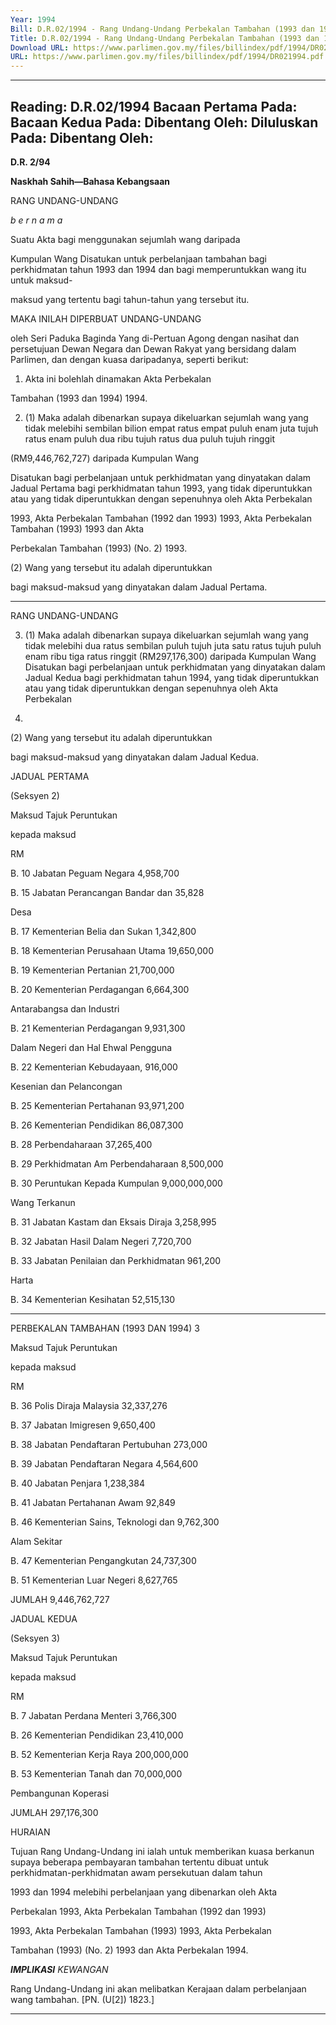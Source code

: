 ```yaml
---
Year: 1994
Bill: D.R.02/1994 - Rang Undang-Undang Perbekalan Tambahan (1993 dan 1994) 1994 (Lulus)
Title: D.R.02/1994 - Rang Undang-Undang Perbekalan Tambahan (1993 dan 1994) 1994 (Lulus)
Download URL: https://www.parlimen.gov.my/files/billindex/pdf/1994/DR021994.pdf
URL: https://www.parlimen.gov.my/files/billindex/pdf/1994/DR021994.pdf
---
```

---
Reading:
D.R.02/1994
Bacaan Pertama Pada:
Bacaan Kedua Pada:
Dibentang Oleh:
Diluluskan Pada:
Dibentang Oleh:
---

**D.R. 2/94**

**Naskhah Sahih—Bahasa Kebangsaan**

RANG UNDANG-UNDANG

_b e r n a m a_

Suatu Akta bagi menggunakan sejumlah wang daripada

Kumpulan Wang Disatukan untuk perbelanjaan
tambahan bagi perkhidmatan tahun 1993 dan 1994
dan bagi memperuntukkan wang itu untuk maksud-

maksud yang tertentu bagi tahun-tahun yang tersebut
itu.

MAKA INILAH DIPERBUAT UNDANG-UNDANG

oleh Seri Paduka Baginda Yang di-Pertuan Agong
dengan nasihat dan persetujuan Dewan Negara dan
Dewan Rakyat yang bersidang dalam Parlimen, dan
dengan kuasa daripadanya, seperti berikut:

1. Akta ini bolehlah dinamakan Akta Perbekalan

Tambahan (1993 dan 1994) 1994.

2. (1) Maka adalah dibenarkan supaya dikeluarkan
sejumlah wang yang tidak melebihi sembilan bilion
empat ratus empat puluh enam juta tujuh ratus enam
puluh dua ribu tujuh ratus dua puluh tujuh ringgit

(RM9,446,762,727) daripada Kumpulan Wang

Disatukan bagi perbelanjaan untuk perkhidmatan yang
dinyatakan dalam Jadual Pertama bagi perkhidmatan
tahun 1993, yang tidak diperuntukkan atau yang tidak
diperuntukkan dengan sepenuhnya oleh Akta Perbekalan

1993, Akta Perbekalan Tambahan (1992 dan 1993)
1993, Akta Perbekalan Tambahan (1993) 1993 dan Akta

Perbekalan Tambahan (1993) (No. 2) 1993.

(2) Wang yang tersebut itu adalah diperuntukkan

bagi maksud-maksud yang dinyatakan dalam Jadual
Pertama.


-----

RANG UNDANG-UNDANG

3. (1) Maka adalah dibenarkan supaya dikeluarkan
sejumlah wang yang tidak melebihi dua ratus sembilan
puluh tujuh juta satu ratus tujuh puluh enam ribu tiga
ratus ringgit (RM297,176,300) daripada Kumpulan
Wang Disatukan bagi perbelanjaan untuk perkhidmatan
yang dinyatakan dalam Jadual Kedua bagi perkhidmatan
tahun 1994, yang tidak diperuntukkan atau yang tidak
diperuntukkan dengan sepenuhnya oleh Akta Perbekalan

1994.

(2) Wang yang tersebut itu adalah diperuntukkan

bagi maksud-maksud yang dinyatakan dalam Jadual
Kedua.

JADUAL PERTAMA

(Seksyen 2)

Maksud Tajuk Peruntukan

kepada maksud

RM

B. 10 Jabatan Peguam Negara 4,958,700

B. 15 Jabatan Perancangan Bandar dan 35,828

Desa

B. 17 Kementerian Belia dan Sukan 1,342,800

B. 18 Kementerian Perusahaan Utama 19,650,000

B. 19 Kementerian Pertanian 21,700,000

B. 20 Kementerian Perdagangan 6,664,300

Antarabangsa dan Industri

B. 21 Kementerian Perdagangan 9,931,300

Dalam Negeri dan Hal
Ehwal Pengguna

B. 22 Kementerian Kebudayaan, 916,000

Kesenian dan Pelancongan

B. 25 Kementerian Pertahanan 93,971,200

B. 26 Kementerian Pendidikan 86,087,300

B. 28 Perbendaharaan 37,265,400

B. 29 Perkhidmatan Am Perbendaharaan 8,500,000

B. 30 Peruntukan Kepada Kumpulan 9,000,000,000

Wang Terkanun

B. 31 Jabatan Kastam dan Eksais Diraja 3,258,995

B. 32 Jabatan Hasil Dalam Negeri 7,720,700

B. 33 Jabatan Penilaian dan Perkhidmatan 961,200

Harta

B. 34 Kementerian Kesihatan 52,515,130


-----

PERBEKALAN TAMBAHAN (1993 DAN 1994) 3

Maksud Tajuk Peruntukan

kepada maksud

RM

B. 36 Polis Diraja Malaysia 32,337,276

B. 37 Jabatan Imigresen 9,650,400

B. 38 Jabatan Pendaftaran Pertubuhan 273,000

B. 39 Jabatan Pendaftaran Negara 4,564,600

B. 40 Jabatan Penjara 1,238,384

B. 41 Jabatan Pertahanan Awam 92,849

B. 46 Kementerian Sains, Teknologi dan 9,762,300

Alam Sekitar

B. 47 Kementerian Pengangkutan 24,737,300

B. 51 Kementerian Luar Negeri 8,627,765

JUMLAH 9,446,762,727

JADUAL KEDUA

(Seksyen 3)

Maksud Tajuk Peruntukan

kepada maksud

RM

B. 7 Jabatan Perdana Menteri 3,766,300

B. 26 Kementerian Pendidikan 23,410,000

B. 52 Kementerian Kerja Raya 200,000,000

B. 53 Kementerian Tanah dan 70,000,000

Pembangunan Koperasi

JUMLAH 297,176,300

HURAIAN

Tujuan Rang Undang-Undang ini ialah untuk memberikan kuasa
berkanun supaya beberapa pembayaran tambahan tertentu dibuat
untuk perkhidmatan-perkhidmatan awam persekutuan dalam tahun

1993 dan 1994 melebihi perbelanjaan yang dibenarkan oleh Akta

Perbekalan 1993, Akta Perbekalan Tambahan (1992 dan 1993)

1993, Akta Perbekalan Tambahan (1993) 1993, Akta Perbekalan

Tambahan (1993) (No. 2) 1993 dan Akta Perbekalan 1994.

**_IMPLIKASI_** _KEWANGAN_

Rang Undang-Undang ini akan melibatkan Kerajaan dalam
perbelanjaan wang tambahan. [PN. (U[2]) 1823.]


-----

